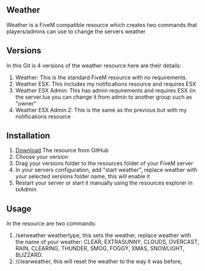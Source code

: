 
## Weather
Weather is a FiveM compatible resource which creates two commands that players/admins can use to change the servers weather

## Versions
In this Git is 4 versions of the weather resource here are their details:
1. Weather: This is the standard FiveM resource with no requirements.
2. Weather ESX: This includes my notifications resource and requires ESX
3. Weather ESX Admin: This has admin requirements and requires ESX (in the server.lua you can change it from admin to another group such as "owner"
4. Weather ESX Admin 2: This is the same as the previous but with my notifications resource

 ## Installation 
 1. [Download](https://github.com/JimboDaDuck/FiveM-Weather.git) The resource from GitHub
 2. Choose your version
 3. Drag your versions folder to the resources folder of your FiveM server
 4. In your servers configuration, add "start weather", replace weather with your selected versions folder name, this will enable it
 5. Restart your server or start it manually using the resources explorer in txAdmin
 

## Usage
In the resource are two commands:
1. /setweather weathertype, this sets the weather, replace weather with the name of your weather: CLEAR, EXTRASUNNY, CLOUDS, OVERCAST, RAIN, CLEARING, THUNDER, SMOG, FOGGY, XMAS, SNOWLIGHT, BLIZZARD.
2. /clearweather, this will reset the weather to the way it was before,
